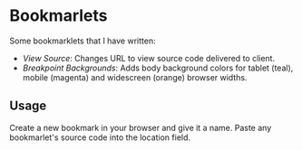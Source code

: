 # Bookmarlets

Some bookmarklets that I have written:

* *View Source*: Changes URL to view source code delivered to client.
* *Breakpoint Backgrounds*: Adds body background colors for tablet (teal), mobile (magenta) and widescreen (orange) browser widths.

## Usage 

Create a new bookmark in your browser and give it a name. Paste any bookmarlet's source code into the location field.

